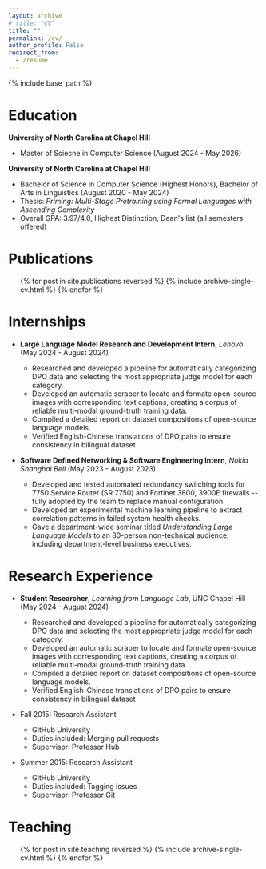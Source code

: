 ```yaml
---
layout: archive
# title: "CV"
title: ""
permalink: /cv/
author_profile: False
redirect_from:
  - /resume
---
```


{% include base_path %}

Education
======
**University of North Carolina at Chapel Hill**
* Master of Sciecne in Computer Science (August 2024 - May 2026)

**University of North Carolina at Chapel Hill**
* Bachelor of Science in Computer Science (Highest Honors), Bachelor of Arts in Linguistics (August 2020 - May 2024)
* Thesis: _Priming: Multi-Stage Pretraining using Formal Languages with Ascending Complexity_
* Overall GPA: 3.97/4.0, Highest Distinction, Dean's list (all semesters offered)


Publications
======
  <ul>{% for post in site.publications reversed %}
    {% include archive-single-cv.html %}
  {% endfor %}</ul>


Internships
======
* **Large Language Model Research and Development Intern**, _Lenovo_ (May 2024 - August 2024)
  * Researched and developed a pipeline for automatically categorizing DPO data and selecting the most appropriate judge model for each category.
  * Developed an automatic scraper to locate and formate open-source images with corresponding text captions, creating a corpus of reliable multi-modal ground-truth training data.
  * Compiled a detailed report on dataset compositions of open-source language models.
  * Verified English-Chinese translations of DPO pairs to ensure consistency in bilingual dataset

* **Software Defined Networking & Software Engineering Intern**, _Nokia Shanghai Bell_ (May 2023 - August 2023)
  * Developed and tested automated redundancy switching tools for 7750 Service Router (SR 7750) and Fortinet 3800, 3900E firewalls -- fully adopted by the team to replace manual configuration.
  * Developed an experimental machine learning pipeline to extract correlation patterns in failed system health checks. 
  * Gave a department-wide seminar titled _Understanding Large Language Models_ to an 80-person non-technical audience, including department-level business executives.


Research Experience
=====

* **Student Researcher**, _Learning from Language Lab_, UNC Chapel Hill (May 2024 - August 2024)
  * Researched and developed a pipeline for automatically categorizing DPO data and selecting the most appropriate judge model for each category.
  * Developed an automatic scraper to locate and formate open-source images with corresponding text captions, creating a corpus of reliable multi-modal ground-truth training data.
  * Compiled a detailed report on dataset compositions of open-source language models.
  * Verified English-Chinese translations of DPO pairs to ensure consistency in bilingual dataset

* Fall 2015: Research Assistant
  * GitHub University
  * Duties included: Merging pull requests
  * Supervisor: Professor Hub

* Summer 2015: Research Assistant
  * GitHub University
  * Duties included: Tagging issues
  * Supervisor: Professor Git

  
Teaching
======
  <ul>{% for post in site.teaching reversed %}
    {% include archive-single-cv.html %}
  {% endfor %}</ul>

<!-- Talks
======
  <ul>{% for post in site.talks reversed %}
    {% include archive-single-talk-cv.html  %}
  {% endfor %}</ul>
   -->

